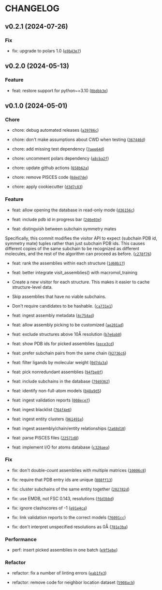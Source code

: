 # CHANGELOG



## v0.2.1 (2024-07-26)

### Fix

* fix: upgrade to polars 1.0 ([`e9b43e7`](https://github.com/kalekundert/macromol_census/commit/e9b43e7e2ce517ff25f42f39851c3afc089cdb68))


## v0.2.0 (2024-05-13)

### Feature

* feat: restore support for python~=3.10 ([`0bdbb3e`](https://github.com/kalekundert/macromol_census/commit/0bdbb3eef9c30be1c10257f6e6cab1770486cb45))


## v0.1.0 (2024-05-01)

### Chore

* chore: debug automated releases ([`a39786c`](https://github.com/kalekundert/macromol_census/commit/a39786c8543d984d633d3bc5ac9e228fb93527ae))

* chore: don&#39;t make assumptions about CWD when testing ([`367446d`](https://github.com/kalekundert/macromol_census/commit/367446d6f6cc30a5c0c084a810e0c3470ec04e6c))

* chore: add missing test dependency ([`7aee64d`](https://github.com/kalekundert/macromol_census/commit/7aee64dd8aa726711e701e7deb0853c6799806b8))

* chore: uncomment polars dependency ([`a8cba2f`](https://github.com/kalekundert/macromol_census/commit/a8cba2f67f2b1eae54da8aafef9e81a8e3e6905a))

* chore: update github actions ([`658b62a`](https://github.com/kalekundert/macromol_census/commit/658b62ac7c262dc0caad41d8a35230edebe79c49))

* chore: remove PISCES code ([`8ded7de`](https://github.com/kalekundert/macromol_census/commit/8ded7de17657f2fe7375d77b3d490abe9684a6ff))

* chore: apply cookiecutter ([`d3d7c83`](https://github.com/kalekundert/macromol_census/commit/d3d7c83d80d01987e0ab3b96f47496e7b76ca0b4))

### Feature

* feat: allow opening the database in read-only mode ([`d36156c`](https://github.com/kalekundert/macromol_census/commit/d36156c950078326115123b6968e9d7bd01d870e))

* feat: include pdb id in progress bar ([`246e03e`](https://github.com/kalekundert/macromol_census/commit/246e03ef3047ac65aeb0369cd504189fb21efaef))

* feat: distinguish between subchain symmetry mates

Specifically, this commit modifies the visitor API to expect (subchain
PDB id, symmetry mate) tuples rather than just subchain PDB ids.  This
causes different copies of the same subchain to be recognized as
different molecules, and the rest of the algorithm can proceed as
before. ([`c278f76`](https://github.com/kalekundert/macromol_census/commit/c278f76522a5c5cb4ad24d8121a4d2d5e2112988))

* feat: rank the assemblies within each structure ([`1d60b17`](https://github.com/kalekundert/macromol_census/commit/1d60b17cd049220247d1c5b2ccb1a7b4bd71d521))

* feat: better integrate visit_assemblies() with macromol_training

- Create a new visitor for each structure.  This makes it easier to
  cache structure-level data.

- Skip assemblies that have no viable subchains.

- Don&#39;t require candidates to be hashable. ([`ca731e1`](https://github.com/kalekundert/macromol_census/commit/ca731e17016752b17bc6caff4624be7fcf80531c))

* feat: ingest assembly metadata ([`4c754ad`](https://github.com/kalekundert/macromol_census/commit/4c754adc2f90ed0adf0b1500ce12a63a7c0a0fc9))

* feat: allow assembly picking to be customized ([`ae201ad`](https://github.com/kalekundert/macromol_census/commit/ae201adae0132fc95e9da1a45b99b929f9a26234))

* feat: exclude structures above 10Å resolution ([`b7e6ab0`](https://github.com/kalekundert/macromol_census/commit/b7e6ab0a848eb9e7e7138a982dc6d358ed7f8642))

* feat: show PDB ids for picked assemblies ([`eece3cd`](https://github.com/kalekundert/macromol_census/commit/eece3cd8a8b957207ba04dc08501a16e3b1a7603))

* feat: prefer subchain pairs from the same chain ([`92736c6`](https://github.com/kalekundert/macromol_census/commit/92736c619d245611c1180b770c3e7c0734994f2a))

* feat: filter ligands by molecular weight ([`0d7da3a`](https://github.com/kalekundert/macromol_census/commit/0d7da3a00c5360d9b6e0f66112ce2916c22e3730))

* feat: pick nonredundant assemblies ([`94fbe0f`](https://github.com/kalekundert/macromol_census/commit/94fbe0fba0a0e7e6ebbe07ed36532089eaa41227))

* feat: include subchains in the database ([`7949362`](https://github.com/kalekundert/macromol_census/commit/79493620e5869834e563f17e9828e826ba23542b))

* feat: identify non-full-atom models ([`048a9d5`](https://github.com/kalekundert/macromol_census/commit/048a9d55b98890a772cc362e60cce0ad1adc7992))

* feat: ingest validation reports ([`008ece7`](https://github.com/kalekundert/macromol_census/commit/008ece71dfa7d78fe0e8fcc21d48c22ce3c4e458))

* feat: ingest blacklist ([`764f4e6`](https://github.com/kalekundert/macromol_census/commit/764f4e676dee919d79364eca46f6d0c2df2718d6))

* feat: ingest entity clusters ([`961491e`](https://github.com/kalekundert/macromol_census/commit/961491e462fed35c8c6352f61ec3192cb39e19ed))

* feat: ingest assembly/chain/entity relationships ([`2a68d10`](https://github.com/kalekundert/macromol_census/commit/2a68d10112c8dddd0f7bb27b3caa9c7316d2d545))

* feat: parse PISCES files ([`22571d8`](https://github.com/kalekundert/macromol_census/commit/22571d81bb908f56ff0a3d9b77bcde7b999e4000))

* feat: implement I/O for atoms database ([`c326aea`](https://github.com/kalekundert/macromol_census/commit/c326aea91bfd639cd89fe39c947b877218544bc7))

### Fix

* fix: don&#39;t double-count assemblies with multiple matrices ([`10006c8`](https://github.com/kalekundert/macromol_census/commit/10006c888927e54f44a3e5b1901419a96183e2f3))

* fix: require that PDB entry ids are unique ([`088ff13`](https://github.com/kalekundert/macromol_census/commit/088ff13951544dfba34869781167c7cccf7d6a3a))

* fix: cluster subchains of the same entity together ([`202782d`](https://github.com/kalekundert/macromol_census/commit/202782d13555f931682cfbc4a8839b9a58448c6a))

* fix: use EMDB, not FSC 0.143, resolutions ([`f6d3bbd`](https://github.com/kalekundert/macromol_census/commit/f6d3bbd833989198bdb00d725b3de89fcf0432c2))

* fix: ignore clashscores of -1 ([`e91e4ca`](https://github.com/kalekundert/macromol_census/commit/e91e4cacc80d280dd6a5cab3c822b4410c953710))

* fix: link validation reports to the correct models ([`76091cc`](https://github.com/kalekundert/macromol_census/commit/76091cc87461299dc78c9ccb313f81cc9dba13e8))

* fix: don&#39;t interpret unspecified resolutions as 0Å ([`701e3ba`](https://github.com/kalekundert/macromol_census/commit/701e3baa130a2d348cddf4346aac0dd58466019b))

### Performance

* perf: insert picked assemblies in one batch ([`e9f5ebe`](https://github.com/kalekundert/macromol_census/commit/e9f5ebefbedf81298c057376a4ce92d16227ceb2))

### Refactor

* refactor: fix a number of linting errors ([`eab1fe3`](https://github.com/kalekundert/macromol_census/commit/eab1fe3f1dbe81b1899a5a3cda6a7db6fcd50d86))

* refactor: remove code for neighbor location dataset ([`5908acb`](https://github.com/kalekundert/macromol_census/commit/5908acb27af31e87065b0fcb1a931393ab61af5e))
